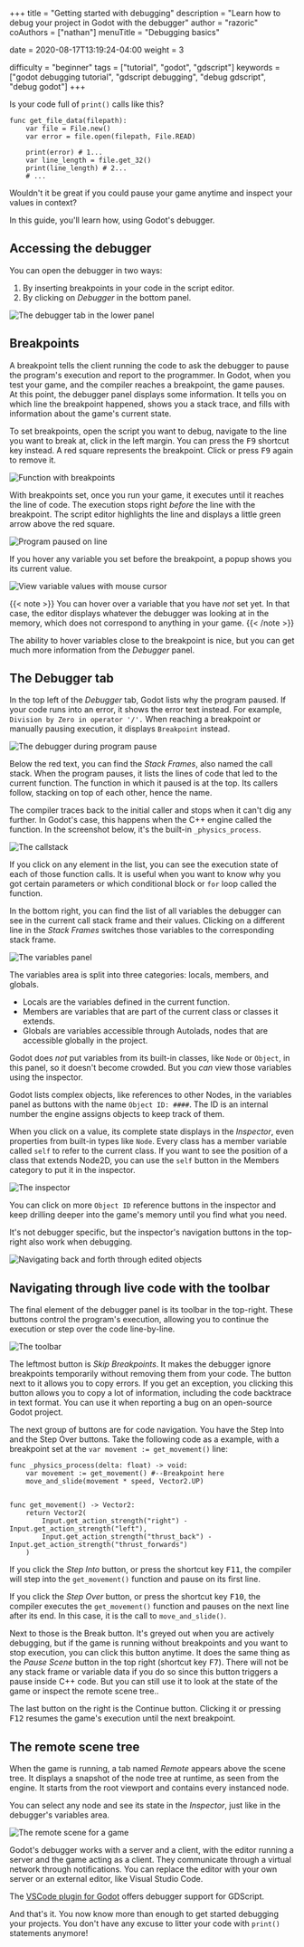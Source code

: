 +++
title = "Getting started with debugging"
description = "Learn how to debug your project in Godot with the debugger"
author = "razoric"
coAuthors = ["nathan"]
menuTitle = "Debugging basics"

date = 2020-08-17T13:19:24-04:00
weight = 3

difficulty = "beginner"
tags = ["tutorial", "godot", "gdscript"]
keywords = ["godot debugging tutorial", "gdscript debugging", "debug gdscript", "debug godot"]
+++

Is your code full of `print()` calls like this?

```gdscript
func get_file_data(filepath):
	var file = File.new()
	var error = file.open(filepath, File.READ)

	print(error) # 1...
	var line_length = file.get_32()
	print(line_length) # 2...
	# ...
```

Wouldn't it be great if you could pause your game anytime and inspect your values in context?

In this guide, you'll learn how, using Godot's debugger.

## Accessing the debugger

You can open the debugger in two ways:

1. By inserting breakpoints in your code in the script editor.
1. By clicking on _Debugger_ in the bottom panel.

![The debugger tab in the lower panel](images/debugger_bottom_bar.png)


## Breakpoints

A breakpoint tells the client running the code to ask the debugger to pause the program's execution and report to the programmer. In Godot, when you test your game, and the compiler reaches a breakpoint, the game pauses. At this point, the debugger panel displays some information. It tells you on which line the breakpoint happened, shows you a stack trace, and fills with information about the game's current state.

To set breakpoints, open the script you want to debug, navigate to the line you want to break at, click in the left margin. You can press the <kbd>F9</kbd> shortcut key instead. A red square represents the breakpoint. Click or press <kbd>F9</kbd> again to remove it.

![Function with breakpoints](images/broken_lines1.png)

With breakpoints set, once you run your game, it executes until it reaches the line of code. The execution stops right _before_ the line with the breakpoint. The script editor highlights the line and displays a little green arrow above the red square.

![Program paused on line](images/broken_lines2.png)

If you hover any variable you set before the breakpoint, a popup shows you its current value.

![View variable values with mouse cursor](images/hover_debug.png)

{{< note >}}
You can hover over a variable that you have _not_ set yet. In that case, the editor displays whatever the debugger was looking at in the memory, which does not correspond to anything in your game.
{{< /note >}}

The ability to hover variables close to the breakpoint is nice, but you can get much more information from the _Debugger_ panel.

## The Debugger tab

In the top left of the _Debugger_ tab, Godot lists why the program paused. If your code runs into an error, it shows the error text instead. For example, `Division by Zero in operator '/'.` When reaching a breakpoint or manually pausing execution, it displays `Breakpoint` instead.

![The debugger during program pause](images/debugger_panel.png)

Below the red text, you can find the _Stack Frames_, also named the call stack. When the program pauses, it lists the lines of code that led to the current function. The function in which it paused is at the top. Its callers follow, stacking on top of each other, hence the name.

The compiler traces back to the initial caller and stops when it can't dig any further. In Godot's case, this happens when the C++ engine called the function. In the screenshot below, it's the built-in `_physics_process`.

![The callstack](images/call_stack.png)

If you click on any element in the list, you can see the execution state of each of those function calls. It is useful when you want to know why you got certain parameters or which conditional block or `for` loop called the function.

In the bottom right, you can find the list of all variables the debugger can see in the current call stack frame and their values. Clicking on a different line in the _Stack Frames_ switches those variables to the corresponding stack frame. 

![The variables panel](images/variables_panel.png)

The variables area is split into three categories: locals, members, and globals.

-   Locals are the variables defined in the current function.
-   Members are variables that are part of the current class or classes it extends.
-   Globals are variables accessible through Autolads, nodes that are accessible globally in the project.

Godot does _not_ put variables from its built-in classes, like `Node` or `Object`, in this panel, so it doesn't become crowded. But you _can_ view those variables using the inspector.

Godot lists complex objects, like references to other Nodes, in the variables panel as buttons with the name `Object ID: ####`. The ID is an internal number the engine assigns objects to keep track of them.

When you click on a value, its complete state displays in the _Inspector_, even properties from built-in types like `Node`. Every class has a member variable called `self` to refer to the current class. If you want to see the position of a class that extends Node2D, you can use the `self` button in the Members category to put it in the inspector.

![The inspector](images/inspect_object.png)

You can click on more `Object ID` reference buttons in the inspector and keep drilling deeper into the game's memory until you find what you need.

It's not debugger specific, but the inspector's navigation buttons in the top-right also work when debugging.

![Navigating back and forth through edited objects](images/travel_toolbar.png)

## Navigating through live code with the toolbar

The final element of the debugger panel is its toolbar in the top-right. These buttons control the program's execution, allowing you to continue the execution or step over the code line-by-line.

![The toolbar](images/toolbar.png)

The leftmost button is _Skip Breakpoints_. It makes the debugger ignore breakpoints temporarily without removing them from your code. The button next to it allows you to copy errors. If you get an exception, you clicking this button allows you to copy a lot of information, including the code backtrace in text format. You can use it when reporting a bug on an open-source Godot project.

The next group of buttons are for code navigation. You have the Step Into and the Step Over buttons. Take the following code as a example, with a breakpoint set at the `var movement := get_movement()` line:

```gdscript
func _physics_process(delta: float) -> void:
	var movement := get_movement() #--Breakpoint here
	move_and_slide(movement * speed, Vector2.UP)


func get_movement() -> Vector2:
	return Vector2(
		Input.get_action_strength("right") - Input.get_action_strength("left"),
		Input.get_action_strength("thrust_back") - Input.get_action_strength("thrust_forwards")
	)
```

If you click the _Step Into_ button, or press the shortcut key <kbd>F11</kbd>, the compiler will step into the `get_movement()` function and pause on its first line. 

If you click the _Step Over_ button, or press the shortcut key <kbd>F10</kbd>, the compiler executes the `get_movement()` function and pauses on the next line after its end. In this case, it is the call to `move_and_slide()`.

Next to those is the Break button. It's greyed out when you are actively debugging, but if the game is running without breakpoints and you want to stop execution, you can click this button anytime. It does the same thing as the _Pause Scene_ button in the top right (shortcut key <kbd>F7</kbd>). There will not be any stack frame or variable data if you do so since this button triggers a pause inside C++ code. But you can still use it to look at the state of the game or inspect the remote scene tree..

The last button on the right is the Continue button. Clicking it or pressing <kbd>F12</kbd> resumes the game's execution until the next breakpoint.

## The remote scene tree

When the game is running, a tab named _Remote_ appears above the scene tree. It displays a snapshot of the node tree at runtime, as seen from the engine. It starts from the root viewport and contains every instanced node.

You can select any node and see its state in the _Inspector_, just like in the debugger's variables area.

![The remote scene for a game](images/remote_scene.png)

<p class="note">
Godot's debugger works with a server and a client, with the editor running a server and the game acting as a client. They communicate through a virtual network through notifications. You can replace the editor with your own server or an external editor, like Visual Studio Code.

The [VSCode plugin for Godot](https://github.com/godotengine/godot-vscode-plugin) offers debugger support for GDScript.
</p>

And that's it. You now know more than enough to get started debugging your projects. You don't have any excuse to litter your code with `print()` statements anymore!
